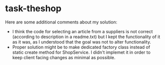 # task-theshop

Here are some additional comments about my solution:
* I think the code for selecting an article from a suppliers is not correct (according to description in a readme.txt) but I kept the functionality of it as it was, as I understood that the goal was not to alter functionality.
* Proper solution might be to make dedicated factory class instead of static create method for ShopService. I didn't implemet it in order to keep client facing changes as minimal as possible. 
